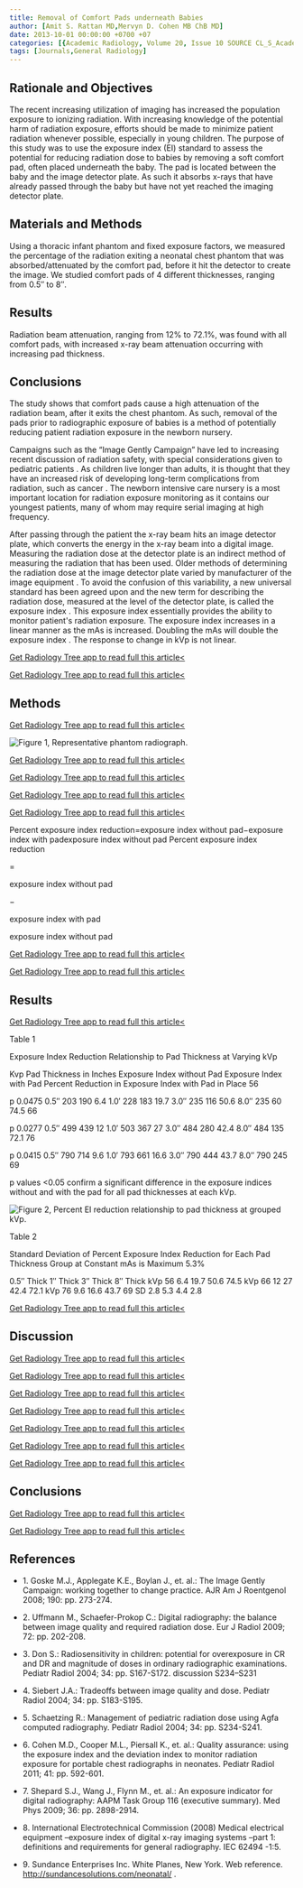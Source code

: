 ```yaml
---
title: Removal of Comfort Pads underneath Babies
author: [Amit S. Rattan MD,Mervyn D. Cohen MB ChB MD]
date: 2013-10-01 00:00:00 +0700 +07
categories: [{Academic Radiology, Volume 20, Issue 10 SOURCE CL_S_AcademicRadiologyVolume20Issue10 1}]
tags: [Journals,General Radiology]
---
```

## Rationale and Objectives

The recent increasing utilization of imaging has increased the population exposure to ionizing radiation. With increasing knowledge of the potential harm of radiation exposure, efforts should be made to minimize patient radiation whenever possible, especially in young children. The purpose of this study was to use the exposure index (EI) standard to assess the potential for reducing radiation dose to babies by removing a soft comfort pad, often placed underneath the baby. The pad is located between the baby and the image detector plate. As such it absorbs x-rays that have already passed through the baby but have not yet reached the imaging detector plate.

## Materials and Methods

Using a thoracic infant phantom and fixed exposure factors, we measured the percentage of the radiation exiting a neonatal chest phantom that was absorbed/attenuated by the comfort pad, before it hit the detector to create the image. We studied comfort pads of 4 different thicknesses, ranging from 0.5″ to 8″.

## Results

Radiation beam attenuation, ranging from 12% to 72.1%, was found with all comfort pads, with increased x-ray beam attenuation occurring with increasing pad thickness.

## Conclusions

The study shows that comfort pads cause a high attenuation of the radiation beam, after it exits the chest phantom. As such, removal of the pads prior to radiographic exposure of babies is a method of potentially reducing patient radiation exposure in the newborn nursery.

Campaigns such as the “Image Gently Campaign” have led to increasing recent discussion of radiation safety, with special considerations given to pediatric patients . As children live longer than adults, it is thought that they have an increased risk of developing long-term complications from radiation, such as cancer . The newborn intensive care nursery is a most important location for radiation exposure monitoring as it contains our youngest patients, many of whom may require serial imaging at high frequency.

After passing through the patient the x-ray beam hits an image detector plate, which converts the energy in the x-ray beam into a digital image. Measuring the radiation dose at the detector plate is an indirect method of measuring the radiation that has been used. Older methods of determining the radiation dose at the image detector plate varied by manufacturer of the image equipment . To avoid the confusion of this variability, a new universal standard has been agreed upon and the new term for describing the radiation dose, measured at the level of the detector plate, is called the exposure index . This exposure index essentially provides the ability to monitor patient's radiation exposure. The exposure index increases in a linear manner as the mAs is increased. Doubling the mAs will double the exposure index . The response to change in kVp is not linear.

[Get Radiology Tree app to read full this article<](https://clinicalpub.com/app)

[Get Radiology Tree app to read full this article<](https://clinicalpub.com/app)

## Methods

[Get Radiology Tree app to read full this article<](https://clinicalpub.com/app)

![Figure 1, Representative phantom radiograph.](https://storage.googleapis.com/dl.dentistrykey.com/clinical/RemovalofComfortPadsunderneathBabies/0_1s20S107663321300336X.jpg)

[Get Radiology Tree app to read full this article<](https://clinicalpub.com/app)

[Get Radiology Tree app to read full this article<](https://clinicalpub.com/app)

[Get Radiology Tree app to read full this article<](https://clinicalpub.com/app)

[Get Radiology Tree app to read full this article<](https://clinicalpub.com/app)

Percent exposure index reduction=exposure index without pad−exposure index with padexposure index without pad
Percent exposure index reduction

=

exposure index without pad

−

exposure index with pad

exposure index without pad


[Get Radiology Tree app to read full this article<](https://clinicalpub.com/app)

[Get Radiology Tree app to read full this article<](https://clinicalpub.com/app)

## Results

[Get Radiology Tree app to read full this article<](https://clinicalpub.com/app)

Table 1


Exposure Index Reduction Relationship to Pad Thickness at Varying kVp


Kvp Pad Thickness in Inches Exposure Index without Pad Exposure Index with Pad Percent Reduction in Exposure Index with Pad in Place 56

p 0.0475 0.5″ 203 190 6.4 1.0′ 228 183 19.7 3.0″ 235 116 50.6 8.0″ 235 60 74.5 66

p 0.0277 0.5″ 499 439 12 1.0′ 503 367 27 3.0″ 484 280 42.4 8.0″ 484 135 72.1 76

p 0.0415 0.5″ 790 714 9.6 1.0′ 793 661 16.6 3.0″ 790 444 43.7 8.0″ 790 245 69

p values <0.05 confirm a significant difference in the exposure indices without and with the pad for all pad thicknesses at each kVp.


![Figure 2, Percent EI reduction relationship to pad thickness at grouped kVp.](https://storage.googleapis.com/dl.dentistrykey.com/clinical/RemovalofComfortPadsunderneathBabies/1_1s20S107663321300336X.jpg)

Table 2


Standard Deviation of Percent Exposure Index Reduction for Each Pad Thickness Group at Constant mAs is Maximum 5.3%


0.5′′ Thick 1′′ Thick 3′′ Thick 8′′ Thick kVp 56 6.4 19.7 50.6 74.5 kVp 66 12 27 42.4 72.1 kVp 76 9.6 16.6 43.7 69 SD 2.8 5.3 4.4 2.8

[Get Radiology Tree app to read full this article<](https://clinicalpub.com/app)

## Discussion

[Get Radiology Tree app to read full this article<](https://clinicalpub.com/app)

[Get Radiology Tree app to read full this article<](https://clinicalpub.com/app)

[Get Radiology Tree app to read full this article<](https://clinicalpub.com/app)

[Get Radiology Tree app to read full this article<](https://clinicalpub.com/app)

[Get Radiology Tree app to read full this article<](https://clinicalpub.com/app)

[Get Radiology Tree app to read full this article<](https://clinicalpub.com/app)

[Get Radiology Tree app to read full this article<](https://clinicalpub.com/app)

## Conclusions

[Get Radiology Tree app to read full this article<](https://clinicalpub.com/app)

[Get Radiology Tree app to read full this article<](https://clinicalpub.com/app)

## References

- 1\. Goske M.J., Applegate K.E., Boylan J., et. al.: The Image Gently Campaign: working together to change practice. AJR Am J Roentgenol 2008; 190: pp. 273-274.


- 2\. Uffmann M., Schaefer-Prokop C.: Digital radiography: the balance between image quality and required radiation dose. Eur J Radiol 2009; 72: pp. 202-208.


- 3\. Don S.: Radiosensitivity in children: potential for overexposure in CR and DR and magnitude of doses in ordinary radiographic examinations. Pediatr Radiol 2004; 34: pp. S167-S172. discussion S234–S231


- 4\. Siebert J.A.: Tradeoffs between image quality and dose. Pediatr Radiol 2004; 34: pp. S183-S195.


- 5\. Schaetzing R.: Management of pediatric radiation dose using Agfa computed radiography. Pediatr Radiol 2004; 34: pp. S234-S241.


- 6\. Cohen M.D., Cooper M.L., Piersall K., et. al.: Quality assurance: using the exposure index and the deviation index to monitor radiation exposure for portable chest radiographs in neonates. Pediatr Radiol 2011; 41: pp. 592-601.


- 7\. Shepard S.J., Wang J., Flynn M., et. al.: An exposure indicator for digital radiography: AAPM Task Group 116 (executive summary). Med Phys 2009; 36: pp. 2898-2914.


- 8\.  International Electrotechnical Commission (2008) Medical electrical equipment –exposure index of digital x-ray imaging systems –part 1: definitions and requirements for general radiography. IEC 62494 -1:5.


- 9\.  Sundance Enterprises Inc. White Planes, New York. Web reference.  http://sundancesolutions.com/neonatal/  .